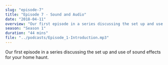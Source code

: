 ```yaml
---
slug: "episode-7"
title: "Episode 7 - Sound and Audio"
date: "2018-04-11"
overview: "Our first episode in a series discussing the set up and use of sound effects for your home haunt."
season: "Season 1"
duration: "44 mins"
file: "../podcasts/Episode_1-Introduction.mp3"
---
```


Our first episode in a series discussing the set up and use of sound effects for your home haunt.
